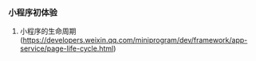 ### 小程序初体验

1. 小程序的生命周期 (https://developers.weixin.qq.com/miniprogram/dev/framework/app-service/page-life-cycle.html)